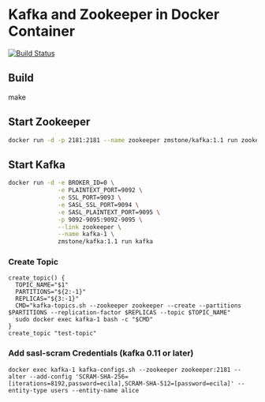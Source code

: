 # Kafka and Zookeeper in Docker Container

[![Build Status](https://travis-ci.org/zmstone/docker-kafka.svg?branch=master)](https://travis-ci.org/zmstone/docker-kafka)

## Build

make

## Start Zookeeper

```sh
docker run -d -p 2181:2181 --name zookeeper zmstone/kafka:1.1 run zookeeper
```

## Start Kafka

```sh
docker run -d -e BROKER_ID=0 \
              -e PLAINTEXT_PORT=9092 \
              -e SSL_PORT=9093 \
              -e SASL_SSL_PORT=9094 \
              -e SASL_PLAINTEXT_PORT=9095 \
              -p 9092-9095:9092-9095 \
              --link zookeeper \
              --name kafka-1 \
              zmstone/kafka:1.1 run kafka
```

### Create Topic

```
create_topic() {
  TOPIC_NAME="$1"
  PARTITIONS="${2:-1}"
  REPLICAS="${3:-1}"
  CMD="kafka-topics.sh --zookeeper zookeeper --create --partitions $PARTITIONS --replication-factor $REPLICAS --topic $TOPIC_NAME"
  sudo docker exec kafka-1 bash -c "$CMD"
}
create_topic "test-topic"
```

### Add sasl-scram Credentials (kafka 0.11 or later)

```
docker exec kafka-1 kafka-configs.sh --zookeeper zookeeper:2181 --alter --add-config 'SCRAM-SHA-256=[iterations=8192,password=ecila],SCRAM-SHA-512=[password=ecila]' --entity-type users --entity-name alice
```
